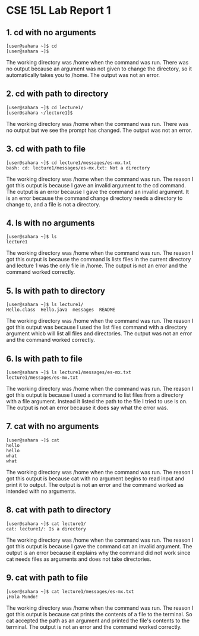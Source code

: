 # CSE 15L Lab Report 1
## 1. cd with no arguments
```
[user@sahara ~]$ cd
[user@sahara ~]$ 
```
The working directory was /home when the command was run. 
There was no output because an argument was not given to change the directory, so it automatically takes you to /home.
The output was not an error.
## 2. cd with path to directory
```
[user@sahara ~]$ cd lecture1/
[user@sahara ~/lecture1]$
```
The working directory was /home when the command was run. 
There was no output but we see the prompt has changed. The output was not an error.
## 3. cd with path to file
```
[user@sahara ~]$ cd lecture1/messages/es-mx.txt 
bash: cd: lecture1/messages/es-mx.txt: Not a directory
```
The working directory was /home when the command was run. 
The reason I got this output is because I gave an invalid argument to the cd command.
The output is an error because I gave the command an invalid argument. It is an error because
the command change directory needs a directory to change to, and a file is not a directory.
## 4. ls with no arguments
```
[user@sahara ~]$ ls
lecture1
```
The working directory was /home when the command was run.
The reason I got this output is because the command ls lists files in the current directory and lecture 1 was the only file in /home.
The output is not an error and the command worked correctly.
## 5. ls with path to directory
```
[user@sahara ~]$ ls lecture1/
Hello.class  Hello.java  messages  README
```
The working directory was /home when the command was run. The reason I got this output was because I used the list files command with a directory argument whicb
will list all files and directories. The output was not an error and the command worked correctly.
## 6. ls with path to file
```
[user@sahara ~]$ ls lecture1/messages/es-mx.txt 
lecture1/messages/es-mx.txt
```
The working directory was /home when the command was run. The reason I got this output is because I used a command to list files from a directory with a file argument.
Instead it listed the path to the file I tried to use ls on. The output is not an error because it does say what the error was. 
## 7. cat with no arguments
```
[user@sahara ~]$ cat
hello
hello
what
what
```
The working directory was /home when the command was run. The reason I got this output is because cat with no argument begins to read input and print it to output.
The output is not an error and the command worked as intended with no arguments.
## 8. cat with path to directory
```
[user@sahara ~]$ cat lecture1/
cat: lecture1/: Is a directory
```
The working directory was /home when the command was run. The reason I got this output is because I gave the command cat an invalid argument.
The output is an error because it explains why the command did not work since cat needs files as arguments and does not take directories.
## 9. cat with path to file
```
[user@sahara ~]$ cat lecture1/messages/es-mx.txt 
¡Hola Mundo!
```
The working directory was /home when the command was run. The reason I got this output is because cat prints the contents of a file to the terminal.
So cat accepted the path as an argument and printed the file's contents to the terminal. The output is not an error and the command worked correctly.
